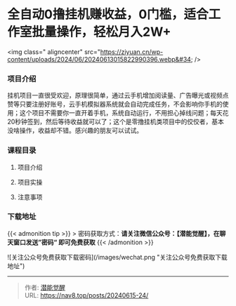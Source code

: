 # 全自动0撸挂机赚收益，0门槛，适合工作室批量操作，轻松月入2W&#43;


&lt;img class=&#34; aligncenter&#34; src=&#34;https://ziyuan.cn/wp-content/uploads/2024/06/20240613015822990396.webp&#34; /&gt;

###  项目介绍

挂机项目一直很受欢迎，原理很简单，通过云手机增加阅读量、广告曝光或视频点赞等只要注册好账号，云手机模拟器系统就会自动完成任务，不会影响你手机的使用；这个项目不需要你一直开着手机，系统自动运行，不用担心掉线问题；每天花20秒钟签到，然后等待收益就可以了；这个是零撸挂机类项目中的佼佼者，基本没啥操作，收益却不错。感兴趣的朋友可以试试。
###  课程目录

 1. 项目介绍

 1. 项目实操

 1. 注意事项



### 下载地址




{{&lt; admonition tip &gt;}}
&gt; 密码获取方式：**请关注微信公众号：【潜能觉醒】，在聊天窗口发送”密码“ 即可免费获取**
{{&lt; /admonition &gt;}}


![关注公众号免费获取下载密码](/images/wechat.png &#34;关注公众号免费获取下载地址&#34;)

---

> 作者: [潜能觉醒](https://nav8.top)  
> URL: https://nav8.top/posts/20240615-24/  


